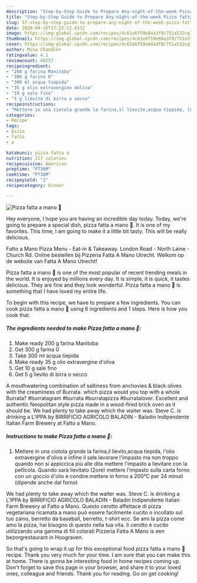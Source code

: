 ```yaml
---
description: "Step-by-Step Guide to Prepare Any-night-of-the-week Pizza fatta a mano 🥰"
title: "Step-by-Step Guide to Prepare Any-night-of-the-week Pizza fatta a mano 🥰"
slug: 37-step-by-step-guide-to-prepare-any-night-of-the-week-pizza-fatta-a-mano
date: 2020-09-16T17:22:12.631Z
image: https://img-global.cpcdn.com/recipes/4c61e6f59e84a3f9/751x532cq70/pizza-fatta-a-mano-🥰-recipe-main-photo.jpg
thumbnail: https://img-global.cpcdn.com/recipes/4c61e6f59e84a3f9/751x532cq70/pizza-fatta-a-mano-🥰-recipe-main-photo.jpg
cover: https://img-global.cpcdn.com/recipes/4c61e6f59e84a3f9/751x532cq70/pizza-fatta-a-mano-🥰-recipe-main-photo.jpg
author: Mina Chandler
ratingvalue: 4.1
reviewcount: 40257
recipeingredient:
- "200 g farina Manitoba"
- "300 g farina 0"
- "300 ml acqua tiepida"
- "35 g olio extravergine doliva"
- "10 g sale fino"
- "5 g lievito di birra o secco"
recipeinstructions:
- "Mettere in una ciotola grande la farina,il lievito,acqua tiepida, l&#39;olio extravergine d&#39;oliva e infine il sale.lavorare l&#39;impasto ma non troppo quando non si appiccica più alle dita mettere l&#39;impasto a lievitare con la pellicola. Quando sarà lievitato (2ore) mettere l&#39;impasto sulla carta forno con un goccio d&#39;olio e condire.mettere in forno a 200°C per 24 minuti (dipende anche dal forno)"
categories:
- Recipe
tags:
- pizza
- fatta
- a

katakunci: pizza fatta a 
nutrition: 217 calories
recipecuisine: American
preptime: "PT30M"
cooktime: "PT36M"
recipeyield: "2"
recipecategory: Dinner

---
```



![Pizza fatta a mano 🥰](https://img-global.cpcdn.com/recipes/4c61e6f59e84a3f9/751x532cq70/pizza-fatta-a-mano-🥰-recipe-main-photo.jpg)

Hey everyone, I hope you are having an incredible day today. Today, we're going to prepare a special dish, pizza fatta a mano 🥰. It is one of my favorites. This time, I am going to make it a little bit tasty. This will be really delicious.

Fatto a Mano Pizza Menu - Eat-in &amp; Takeaway. London Road - North Laine - Church Rd. Online bestellen bij Pizzeria Fatta A Mano Utrecht. Welkom op de website van Fatta A Mano Utrecht!

Pizza fatta a mano 🥰 is one of the most popular of recent trending meals in the world. It is enjoyed by millions every day. It is simple, it is quick, it tastes delicious. They are fine and they look wonderful. Pizza fatta a mano 🥰 is something that I have loved my entire life.


To begin with this recipe, we have to prepare a few ingredients. You can cook pizza fatta a mano 🥰 using 6 ingredients and 1 steps. Here is how you cook that.

<!--inarticleads1-->

##### The ingredients needed to make Pizza fatta a mano 🥰:

1. Make ready 200 g farina Manitoba
1. Get 300 g farina 0
1. Take 300 ml acqua tiepida
1. Make ready 35 g olio extravergine d&#39;oliva
1. Get 10 g sale fino
1. Get 5 g lievito di birra o secco


A mouthwatering combination of saltiness from anchovies &amp; black olives with the creaminess of Burrata. which pizza would you top with a whole Burrata? #burratagram #burrata #burratapizza #burratalover. Excellent and authentic Neopolitan style pizza made in a wood-fired brick oven as it should be. We had plenty to take away which the waiter was. Steve C. is drinking a L&#39;IPPA by BIRRIFICIO AGRICOLO BALADIN - Baladin Indipendente Italian Farm Brewery at Fatto a Mano. 

<!--inarticleads2-->

##### Instructions to make Pizza fatta a mano 🥰:

1. Mettere in una ciotola grande la farina,il lievito,acqua tiepida, l&#39;olio extravergine d&#39;oliva e infine il sale.lavorare l&#39;impasto ma non troppo quando non si appiccica più alle dita mettere l&#39;impasto a lievitare con la pellicola. Quando sarà lievitato (2ore) mettere l&#39;impasto sulla carta forno con un goccio d&#39;olio e condire.mettere in forno a 200°C per 24 minuti (dipende anche dal forno)


We had plenty to take away which the waiter was. Steve C. is drinking a L&#39;IPPA by BIRRIFICIO AGRICOLO BALADIN - Baladin Indipendente Italian Farm Brewery at Fatto a Mano. Questo cerotto affettace di pizza vegetariana ricamata a mano può essere facilmente cucito o incollato sul tuo zaino, berretto da baseball, berretto, t-shirt ecc. Se ami la pizza come amo la pizza, hai bisogno di questo nella tua vita. Il cerotto è cucito utilizzando una gamma di fili colorati Pizzeria Fatta A Mano is een bezorgrestaurant in Hoograven. 

So that's going to wrap it up for this exceptional food pizza fatta a mano 🥰 recipe. Thank you very much for your time. I am sure that you can make this at home. There is gonna be interesting food in home recipes coming up. Don't forget to save this page in your browser, and share it to your loved ones, colleague and friends. Thank you for reading. Go on get cooking!
